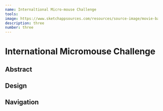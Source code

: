```yaml
---
name: Internaltional Micro-mouse Challenge
tools: 
image: https://www.sketchappsources.com/resources/source-image/movie-badges-jurajjurik.png
description: three
number: three
---
```

# International Micromouse Challenge

## Abstract

## Design

## Navigation

